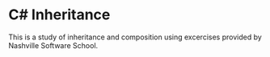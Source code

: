 # C# Inheritance

This is a study of inheritance and composition using excercises provided by Nashville Software School.

